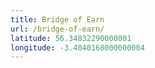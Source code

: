 ```yaml
---
title: Bridge of Earn
url: /bridge-of-earn/
latitude: 56.34832290000001
longitude: -3.4040168000000004
---
```

